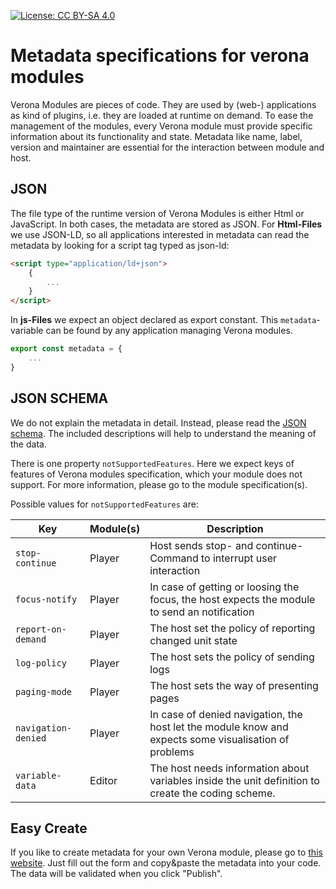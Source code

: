 [![License: CC BY-SA 4.0](https://img.shields.io/badge/License-CC%20BY--SA%204.0-lightgrey.svg)](https://creativecommons.org/licenses/by-sa/4.0/)
# Metadata specifications for verona modules

Verona Modules are pieces of code. They are used by (web-) applications as kind of plugins, i.e. they are loaded at runtime on demand. To ease the management of the modules, every Verona module must provide specific information about its functionality and state. Metadata like name, label, version and maintainer are essential for the interaction between module and host.

## JSON
The file type of the runtime version of Verona Modules is either Html or JavaScript. In both cases, the metadata are stored as JSON. For **Html-Files** we use JSON-LD, so all applications interested in metadata can read the metadata by looking for a script tag typed as json-ld:
```html
<script type="application/ld+json">
    {
        ...
    }
</script>
```
In **js-Files** we expect an object declared as export constant. This `metadata`-variable can be found by any application managing Verona modules.
```javascript
export const metadata = {
    ...
}
```

## JSON SCHEMA
We do not explain the metadata in detail. Instead, please read the [JSON schema](verona-module-metadata.json). The included descriptions will help to understand the meaning of the data. 

There is one property `notSupportedFeatures`. Here we expect keys of features of Verona modules specification, which your module does not support. For more information, please go to the module specification(s). 

Possible values for `notSupportedFeatures` are:

| Key | Module(s) | Description |
| ------ | ------ | ----- |
| `stop-continue` | Player | Host sends stop- and continue-Command to interrupt user interaction |
| `focus-notify` | Player | In case of getting or loosing the focus, the host expects the module to send an notification |
| `report-on-demand` | Player | The host set the policy of reporting changed unit state |
| `log-policy` | Player | The host sets the policy of sending logs |
| `paging-mode` | Player | The host sets the way of presenting pages |
| `navigation-denied` | Player | In case of denied navigation, the host let the module know and expects some visualisation of problems |
| `variable-data` | Editor | The host needs information about variables inside the unit definition to create the coding scheme. | 

## Easy Create
If you like to create metadata for your own Verona module, please go to [this website](https://skohub.io/editor/?schema=https://raw.githubusercontent.com/verona-interfaces/metadata/master/verona-module-metadata.json). Just fill out the form and copy&paste the metadata into your code. The data will be validated when you click "Publish".
